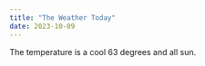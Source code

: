 ```yaml
---
title: "The Weather Today"
date: 2023-10-09
---
```


The temperature is a cool 63 degrees and all sun.
